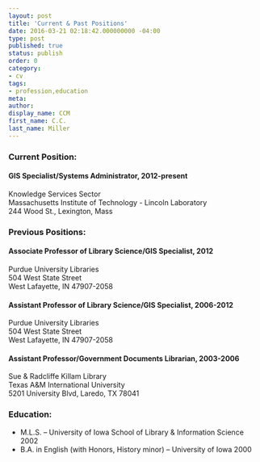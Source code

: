 ```yaml
---
layout: post
title: 'Current & Past Positions'
date: 2016-03-21 02:18:42.000000000 -04:00
type: post
published: true
status: publish
order: 0
category:
- cv
tags:
- profession,education
meta:
author:
display_name: CCM
first_name: C.C.
last_name: Miller
---
```


### Current Position:

#### GIS Specialist/Systems Administrator, 2012-present

<div class="cv-info-block">
Knowledge Services Sector<br/>
<span class="copy-trigger" data-type="gob" data-id="gD19">Massachusetts Institute of Technology - Lincoln Laboratory</span><br/>
244 Wood St., Lexington, Mass
</div>

### Previous Positions:

#### Associate Professor of Library Science/GIS Specialist, 2012

<div class="cv-info-block"><span class="copy-trigger" data-type="gob" data-id="gD16">Purdue University Libraries</span><br/>
504 West State Street<br/>
West Lafayette, IN 47907-2058<br/></div>

#### Assistant Professor of Library Science/GIS Specialist, 2006-2012

<div class="cv-info-block"><span class="copy-trigger" data-type="gob" data-id="gD16">Purdue University Libraries</span><br/>
504 West State Street<br/>
West Lafayette, IN 47907-2058<br/></div>

#### Assistant Professor/Government Documents Librarian, 2003-2006

<div class="cv-info-block"><span class="copy-trigger" data-type="gob" data-id="gD17">Sue & Radcliffe Killam Library</span><br/>
Texas A&M International University<br/>
5201 University Blvd, Laredo, TX 78041<br/></div>

### Education:
* M.L.S. – <span class="copy-trigger" data-type="gob" data-id="gD18">University of Iowa</span> School of Library & Information Science 2002
* B.A. in English (with Honors, History minor) – <span class="copy-trigger" data-type="gob" data-id="gD18">University of Iowa</span> 2000